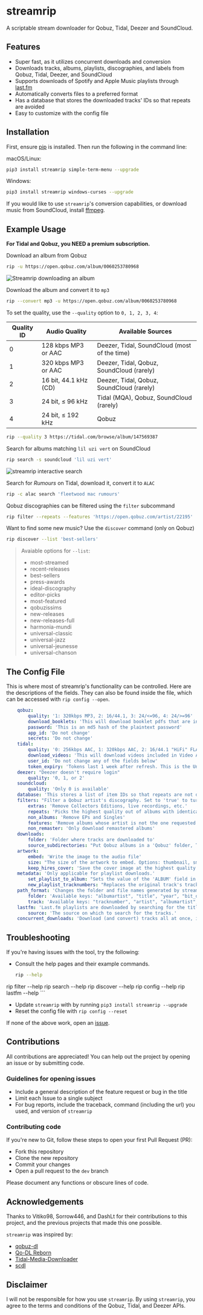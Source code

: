 # streamrip

A scriptable stream downloader for Qobuz, Tidal, Deezer and SoundCloud.

## Features

- Super fast, as it utilizes concurrent downloads and conversion
- Downloads tracks, albums, playlists, discographies, and labels from Qobuz, Tidal, Deezer, and SoundCloud
- Supports downloads of Spotify and Apple Music playlists through [last.fm](https://www.last.fm)
- Automatically converts files to a preferred format
- Has a database that stores the downloaded tracks' IDs so that repeats are avoided
- Easy to customize with the config file

## Installation

First, ensure [pip](https://pip.pypa.io/en/stable/installing/) is installed. Then run the following in the command line:



macOS/Linux:

```bash
pip3 install streamrip simple-term-menu --upgrade
```

Windows:

```bash
pip3 install streamrip windows-curses --upgrade
```



If you would like to use `streamrip`'s conversion capabilities, or download music from SoundCloud, install [ffmpeg](https://ffmpeg.org/download.html).

## Example Usage

**For Tidal and Qobuz, you NEED a premium subscription.**

Download an album from Qobuz

```bash
rip -u https://open.qobuz.com/album/0060253780968
```

![Streamrip downloading an album](https://github.com/nathom/streamrip/blob/main/demo/download_url.png?raw=true)

Download the album and convert it to `mp3`

```bash
rip --convert mp3 -u https://open.qobuz.com/album/0060253780968
```



To set the quality, use the `--quality` option to `0, 1, 2, 3, 4`:

| Quality ID | Audio Quality         | Available Sources                            |
| ---------- | --------------------- | -------------------------------------------- |
| 0          | 128 kbps MP3 or AAC   | Deezer, Tidal, SoundCloud (most of the time) |
| 1          | 320 kbps MP3 or AAC   | Deezer, Tidal, Qobuz, SoundCloud (rarely)    |
| 2          | 16 bit, 44.1 kHz (CD) | Deezer, Tidal, Qobuz, SoundCloud (rarely)    |
| 3          | 24 bit, ≤ 96 kHz      | Tidal (MQA), Qobuz, SoundCloud (rarely)      |
| 4          | 24 bit, ≤ 192 kHz     | Qobuz                                        |





```bash
rip --quality 3 https://tidal.com/browse/album/147569387
```

Search for albums matching `lil uzi vert` on SoundCloud

```bash
rip search -s soundcloud 'lil uzi vert'
```

![streamrip interactive search](https://github.com/nathom/streamrip/blob/main/demo/interactive_search.png?raw=true)

Search for *Rumours* on Tidal, download it, convert it to `ALAC`

```bash
rip -c alac search 'fleetwood mac rumours'
```

Qobuz discographies can be filtered using the `filter` subcommand

```bash
rip filter --repeats --features 'https://open.qobuz.com/artist/22195'
```



Want to find some new music? Use the `discover` command (only on Qobuz)

```bash
rip discover --list 'best-sellers'
```

> Avaiable options for `--list`:
>
> - most-streamed
> - recent-releases
> - best-sellers
> - press-awards
> - ideal-discography
> - editor-picks
> - most-featured
> - qobuzissims
> - new-releases
> - new-releases-full
> - harmonia-mundi
> - universal-classic
> - universal-jazz
> - universal-jeunesse
> - universal-chanson

## The Config File

This is where most of streamrip's functionality can be controlled. Here are
the descriptions of the fields. They can also be found inside the file, which
can be accessed with `rip config --open`.

```yaml
    qobuz:
        quality: '1: 320kbps MP3, 2: 16/44.1, 3: 24/<=96, 4: 24/>=96'
        download_booklets: 'This will download booklet pdfs that are included with some albums'
        password: 'This is an md5 hash of the plaintext password'
        app_id: 'Do not change'
        secrets: 'Do not change'
    tidal:
        quality: '0: 256kbps AAC, 1: 320kbps AAC, 2: 16/44.1 "HiFi" FLAC, 3: 24/44.1 "MQA" FLAC'
        download_videos: 'This will download videos included in Video Albums.'
        user_id: 'Do not change any of the fields below'
        token_expiry: 'Tokens last 1 week after refresh. This is the Unix timestamp of the expiration time.'
    deezer: "Deezer doesn't require login"
        quality: '0, 1, or 2'
    soundcloud:
        quality: 'Only 0 is available'
    database: 'This stores a list of item IDs so that repeats are not downloaded.'
    filters: "Filter a Qobuz artist's discography. Set to 'true' to turn on a filter."
        extras: 'Remove Collectors Editions, live recordings, etc.'
        repeats: 'Picks the highest quality out of albums with identical titles.'
        non_albums: 'Remove EPs and Singles'
        features: 'Remove albums whose artist is not the one requested'
        non_remaster: 'Only download remastered albums'
    downloads:
        folder: 'Folder where tracks are downloaded to'
        source_subdirectories: "Put Qobuz albums in a 'Qobuz' folder, Tidal albums in 'Tidal' etc."
    artwork:
        embed: 'Write the image to the audio file'
        size: "The size of the artwork to embed. Options: thumbnail, small, large, original. 'original' images can be up to 30MB, and may fail embedding. Using 'large' is recommended."
        keep_hires_cover: 'Save the cover image at the highest quality as a seperate jpg file'
    metadata: 'Only applicable for playlist downloads.'
        set_playlist_to_album: "Sets the value of the 'ALBUM' field in the metadata to the playlist's name. This is useful if your music library software organizes tracks based on album name."
        new_playlist_tracknumbers: "Replaces the original track's tracknumber with it's position in the playlist"
    path_format: 'Changes the folder and file names generated by streamrip.'
        folder: 'Available keys: "albumartist", "title", "year", "bit_depth", "sampling_rate", and "container"'
        track: 'Available keys: "tracknumber", "artist", "albumartist", "composer", and "title"'
    lastfm: 'Last.fm playlists are downloaded by searching for the titles of the tracks'
        source: 'The source on which to search for the tracks.'
    concurrent_downloads: 'Download (and convert) tracks all at once, instead of sequentially. If you are converting the tracks, and/or have fast internet, this will substantially improve processing speed.'

```



## Troubleshooting

If you're having issues with the tool, try the following:

- Consult the help pages and their example commands.
    ```bash
    rip --help
rip filter --help
    rip search --help
rip discover --help
    rip config --help
rip lastfm --help
    ```
- Update `streamrip` with by running `pip3 install streamrip --upgrade`
- Reset the config file with `rip config --reset`

If none of the above work, open an [issue](#guidelines-for-opening-issues).


## Contributions

All contributions are appreciated! You can help out the project by opening an issue
or by submitting code.

### Guidelines for opening issues

- Include a general description of the feature request or bug in the title
- Limit each Issue to a single subject
- For bug reports, include the traceback, command (including the url) you used,
and version of `streamrip`

### Contributing code

If you're new to Git, follow these steps to open your first Pull Request (PR):

- Fork this repository
- Clone the new repository
- Commit your changes
- Open a pull request to the `dev` branch

Please document any functions or obscure lines of code.


## Acknowledgements

Thanks to Vitiko98, Sorrow446, and DashLt for their contributions to this project, and the previous projects that made this one possible.



`streamrip` was inspired by:

- [qobuz-dl](https://github.com/vitiko98/qobuz-dl)
- [Qo-DL Reborn](https://github.com/badumbass/Qo-DL-Reborn)
- [Tidal-Media-Downloader](https://github.com/yaronzz/Tidal-Media-Downloader)
- [scdl](https://github.com/flyingrub/scdl)



## Disclaimer


I will not be responsible for how you use `streamrip`. By using `streamrip`, you agree to the terms and conditions of the Qobuz, Tidal, and Deezer APIs.
